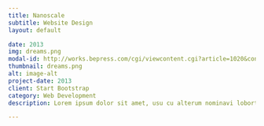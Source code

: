 ```yaml
---
title: Nanoscale
subtitle: Website Design
layout: default

date: 2013
img: dreams.png
modal-id: http://works.bepress.com/cgi/viewcontent.cgi?article=1020&context=jonathan_claussen
thumbnail: dreams.png
alt: image-alt
project-date: 2013
client: Start Bootstrap
category: Web Development
description: Lorem ipsum dolor sit amet, usu cu alterum nominavi lobortis. At duo novum diceret. Tantas apeirian vix et, usu sanctus postulant inciderint ut, populo diceret necessitatibus in vim. Cu eum dicam feugiat noluisse.

---
```

